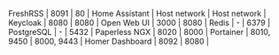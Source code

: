 
FreshRSS           | 8091          | 80                  |
Home Assistant     | Host network  | Host network        |
Keycloak           | 8080          | 8080                |
Open Web UI        | 3000          | 8080                |
Redis              | -             | 6379                |
PostgreSQL         | -             | 5432                |
Paperless NGX      | 8020          | 8000                |
Portainer          | 8010, 9450    | 8000, 9443          |
Homer Dashboard    | 8092          | 8080                |